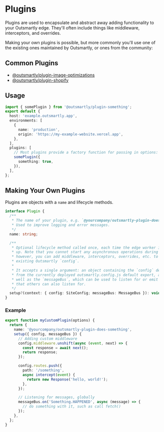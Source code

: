 # Plugins

Plugins are used to encapsulate and abstract away adding functionality to your Outsmartly edge. They'll often include things like middleware, interceptors, and overrides.

Making your own plugins is possible, but more commonly you'll use one of the existing ones maintained by Outsmartly, or ones from the community:

## Common Plugins

- [@outsmartly/plugin-image-optimizations](https://www.npmjs.com/package/@outsmartly/plugin-image-optimizations)
- [@outsmartly/plugin-shopify](https://www.npmjs.com/package/@outsmartly/plugin-shopify)

## Usage

```typescript
import { somePlugin } from '@outsmartly/plugin-something';
export default {
  host: 'example.outsmartly.app',
  environments: [
    {
      name: 'production',
      origin: 'https://my-example-website.vercel.app',
    },
  ],
  plugins: [
    // Most plugins provide a factory function for passing in options:
    somePlugin({
      something: true,
    }),
  ],
};
```

## Making Your Own Plugins

Plugins are objects with a `name` and lifecycle methods.

```typescript
interface Plugin {
  /**
   * The name of your plugin, e.g. `@yourcompany/outsmartly-plugin-does-something'.
   * Used to improve logging and error messages.
   */
  name: string;

  /**
   * Optional lifecycle method called once, each time the edge worker is starting
   * up. Note that you cannot start any asynchronous operations during setup,
   * however, you can add middleware, interceptors, overrides, etc. to the
   * existing Outsmartly `config`.
   *
   * It accepts a single argument: an object containing the `config` derived
   * from the currently deployed outsmartly.config.js default export, as
   * well as the `messageBus`, which can be used to listen for or emit messages
   * that others can also listen for.
   */
  setup?(context: { config: SiteConfig; messageBus: MessageBus }): void;
}
```

### Example

```typescript
export function myCustomPlugin(options) {
  return {
    name: '@yourcompany/outsmartly-plugin-does-something',
    setup({ config, messageBus }) {
      // Adding custom middleware
      config.middleware.unshift(async (event, next) => {
        const response = await next();
        return response;
      });

      config.routes.push({
        path: '/something',
        async intercept(event) {
          return new Response('hello, world!');
        },
      });

      // Listening for messages, globally
      messageBus.on('Something.HAPPENED', async (message) => {
        // do something with it, such as call fetch()
      });
    },
  };
}
```
